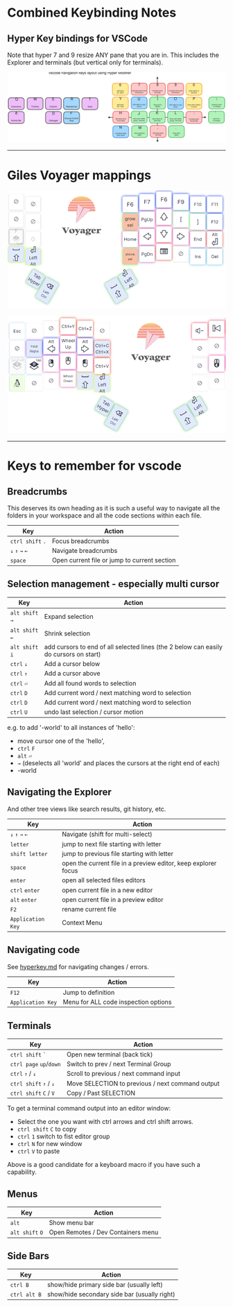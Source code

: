 # Combined Keybinding Notes


## Hyper Key bindings for VSCode

Note that hyper 7 and 9 resize ANY pane that you are in. This includes the Explorer and terminals (but vertical only for terminals).

![vscode keybindings](vscode.svg)

-----------------

# Giles Voyager mappings

![right hand keybindings](layout.png)

![left hand keybindings](layoutleft.png)

-----------------

# Keys to remember for vscode

## Breadcrumbs

This deserves its own heading as it is such a useful way to navigate all
the folders in your workspace and all the code sections within each file.

| Key | Action |
| --- | ------ |
| `ctrl shift` `.` | Focus breadcrumbs |
| `↓` `↑` `→` `←`| Navigate breadcrumbs |
| `space` | Open current file or jump to current section |

## Selection management - especially multi cursor

| Key | Action |
| --- | ------ |
| `alt shift` `→` | Expand selection |
| `alt shift` `←` | Shrink selection |
| `alt shift` `i` | add cursors to end of all selected lines (the 2 below can easily do cursors on start)
| `ctrl` `↓` | Add a cursor below |
| `ctrl` `↑` | Add a cursor above |
| `ctrl` `⏎` | Add all found words to selection |
| `ctrl` `D` | Add current word / next matching word to selection |
| `ctrl` `D` | Add current word / next matching word to selection |
| `ctrl` `U` | undo last selection / cursor motion |


e.g. to add '-world' to all instances of 'hello':

- move cursor one of the 'hello',
- `ctrl` `F`
- `alt` `⏎`
- `→` (deselects all 'world' and places the cursors at the right end of each)
- -world

## Navigating the Explorer

And other tree views like search results, git history, etc.

| Key | Action |
| --- | ------ |
| `↓` `↑` `→` `←`| Navigate (shift for multi-select) |
| `letter` | jump to next file starting with  letter |
| `shift letter` | jump to previous file starting with letter |
| `space` | open the current file in a preview editor, keep explorer focus |
| `enter` | open all selected files editors |
| `ctrl` `enter` | open current file in a new editor |
| `alt` `enter` | open current file in a preview editor |
| `F2` | rename current file |
| `Application Key` | Context Menu |

## Navigating code

See [hyperkey.md](hyperkey.md) for navigating changes / errors.

| Key | Action |
| --- | ------ |
| `F12` | Jump to definition |
| `Application Key` | Menu for ALL code inspection options |

## Terminals

| Key | Action |
| --- | ------ |
| `ctrl shift`  `` ` `` | Open new terminal (back tick) |
| `ctrl page` `up`/`down` | Switch to prev / next Terminal Group |
| `ctrl` `↑` / `↓` | Scroll to previous / next command input |
| `ctrl shift` `↑` / `↓` | Move SELECTION to previous / next command output |
| `ctrl shift` `C` / `V` | Copy / Past SELECTION |

To get a terminal command output into an editor window:

- Select the one you want with ctrl arrows and ctrl shift arrows.
- `ctrl shift` `C` to copy
- `ctrl` `1` switch to fist editor group
- `ctrl` `N` for new window
- `ctrl` `V` to paste

Above is a good candidate for a keyboard macro if you have such a capability.

## Menus

| Key | Action |
| --- | ------ |
| `alt` | Show menu bar |
| `alt shift` `O` | Open Remotes / Dev Containers menu |

## Side Bars

| Key | Action |
| --- | ------ |
| `ctrl B` | show/hide primary side bar (usually left) |
| `ctrl alt B` | show/hide secondary side bar (usually right) |
